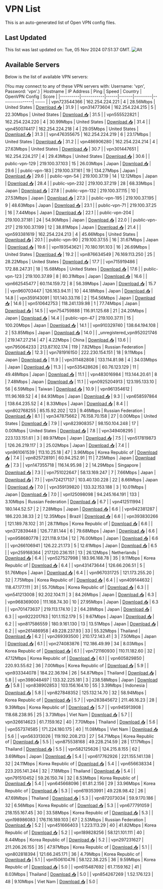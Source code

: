 # VPN List

This is an auto-generated list of Open VPN config files.

## Last Updated

This list was last updated on: Tue, 05 Nov 2024 07:51:37 GMT.
![Alt](https://repobeats.axiom.co/api/embed/186b98318ef1479477931607c1ad7d823f12451f.svg "Repobeats analytics image")

## Available Servers

Below is the list of available VPN servers:

(You may connect to any of these VPN servers with: Username: 'vpn', Password: 'vpn'.)
| Hostname | IP Address | Ping | Speed | Country | OpenVPN Config | Score |
|----------|------------|------|-------|---------|----------------| ----- |
| vpn723544366 | 162.254.224.221 | 4 | 28.56Mbps | United States | [Download 📥](./configs/server_0_US.ovpn) | 31.9 |
| vpn314773604 | 162.254.224.215 | 5 | 22.30Mbps | United States | [Download 📥](./configs/server_1_US.ovpn) | 31.5 |
| vpn555522821 | 162.254.224.220 | 4 | 30.99Mbps | United States | [Download 📥](./configs/server_2_US.ovpn) | 31.4 |
| vpn450074417 | 162.254.224.218 | 4 | 29.05Mbps | United States | [Download 📥](./configs/server_3_US.ovpn) | 31.3 |
| vpn476355675 | 162.254.224.219 | 6 | 23.17Mbps | United States | [Download 📥](./configs/server_4_US.ovpn) | 31.2 |
| vpn486906280 | 162.254.224.214 | 4 | 27.63Mbps | United States | [Download 📥](./configs/server_5_US.ovpn) | 30.7 |
| vpn301447651 | 162.254.224.217 | 4 | 29.43Mbps | United States | [Download 📥](./configs/server_6_US.ovpn) | 30.6 |
| public-vpn-129 | 219.100.37.103 | 15 | 26.03Mbps | Japan | [Download 📥](./configs/server_7_JP.ovpn) | 29.6 |
| public-vpn-183 | 219.100.37.161 | 19 | 134.27Mbps | Japan | [Download 📥](./configs/server_8_JP.ovpn) | 29.6 |
| public-vpn-54 | 219.100.37.19 | 14 | 12.12Mbps | Japan | [Download 📥](./configs/server_9_JP.ovpn) | 28.4 |
| public-vpn-232 | 219.100.37.219 | 28 | 68.33Mbps | Japan | [Download 📥](./configs/server_10_JP.ovpn) | 27.8 |
| public-vpn-132 | 219.100.37.115 | 10 | 27.53Mbps | Japan | [Download 📥](./configs/server_11_JP.ovpn) | 27.3 |
| public-vpn-195 | 219.100.37.195 | 9 | 48.63Mbps | Japan | [Download 📥](./configs/server_12_JP.ovpn) | 23.1 |
| public-vpn-71 | 219.100.37.25 | 16 | 7.44Mbps | Japan | [Download 📥](./configs/server_13_JP.ovpn) | 22.1 |
| public-vpn-204 | 219.100.37.181 | 24 | 54.90Mbps | Japan | [Download 📥](./configs/server_14_JP.ovpn) | 22.0 |
| public-vpn-217 | 219.100.37.199 | 12 | 38.81Mbps | Japan | [Download 📥](./configs/server_15_JP.ovpn) | 21.4 |
| vpn593381619 | 162.254.224.213 | 4 | 45.66Mbps | United States | [Download 📥](./configs/server_16_US.ovpn) | 20.1 |
| public-vpn-90 | 219.100.37.55 | 16 | 31.67Mbps | Japan | [Download 📥](./configs/server_17_JP.ovpn) | 19.6 |
| vpn193543621 | 70.180.191.103 | 16 | 26.69Mbps | United States | [Download 📥](./configs/server_18_US.ovpn) | 19.2 |
| vpn876634549 | 76.169.113.250 | 25 | 28.22Mbps | United States | [Download 📥](./configs/server_19_US.ovpn) | 17.7 |
| vpn715919486 | 172.88.247.31 | 18 | 15.68Mbps | United States | [Download 📥](./configs/server_20_US.ovpn) | 17.6 |
| public-vpn-123 | 219.100.37.89 | 8 | 80.31Mbps | Japan | [Download 📥](./configs/server_21_JP.ovpn) | 16.6 |
| vpn662545477 | 60.114.159.72 | 8 | 56.39Mbps | Japan | [Download 📥](./configs/server_22_JP.ovpn) | 15.7 |
| vpn960703447 | 126.163.94.11 | 10 | 44.18Mbps | Japan | [Download 📥](./configs/server_23_JP.ovpn) | 14.8 |
| vpn359143091 | 101.140.33.116 | 2 | 154.56Mbps | Japan | [Download 📥](./configs/server_24_JP.ovpn) | 14.6 |
| vpn510642753 | 118.241.139.98 | 1 | 77.74Mbps | Japan | [Download 📥](./configs/server_25_JP.ovpn) | 14.5 |
| vpn754759888 | 116.91.125.68 | 21 | 24.20Mbps | Japan | [Download 📥](./configs/server_26_JP.ovpn) | 14.4 |
| public-vpn-47 | 219.100.37.11 | 15 | 100.20Mbps | Japan | [Download 📥](./configs/server_27_JP.ovpn) | 14.1 |
| vpn910329740 | 138.64.194.108 | 2 | 53.85Mbps | Japan | [Download 📥](./configs/server_28_JP.ovpn) | 14.0 |
| _unregistered_vpn952021746 | 219.147.27.214 | 47 | 4.22Mbps | China | [Download 📥](./configs/server_29_CN.ovpn) | 13.6 |
| vpn795064233 | 213.87.102.174 | 119 | 7.82Mbps | Russian Federation | [Download 📥](./configs/server_30_RU.ovpn) | 12.3 |
| vpn781916150 | 222.230.154.151 | 18 | 9.11Mbps | Japan | [Download 📥](./configs/server_31_JP.ovpn) | 11.9 |
| vpn311482808 | 133.114.81.98 | 4 | 34.03Mbps | Japan | [Download 📥](./configs/server_32_JP.ovpn) | 11.3 |
| vpn535428626 | 60.76.123.129 | 11 | 49.48Mbps | Japan | [Download 📥](./configs/server_33_JP.ovpn) | 11.1 |
| vpn483016984 | 113.144.20.61 | 8 | 7.48Mbps | Japan | [Download 📥](./configs/server_34_JP.ovpn) | 11.1 |
| vpn0925204913 | 123.195.133.10 | 56 | 6.59Mbps | Taiwan | [Download 📥](./configs/server_35_TW.ovpn) | 10.9 |
| vpn961354612 | 111.96.169.52 | 4 | 84.93Mbps | Japan | [Download 📥](./configs/server_36_JP.ovpn) | 9.3 |
| vpn658597864 | 138.64.235.52 | 4 | 8.33Mbps | Japan | [Download 📥](./configs/server_37_JP.ovpn) | 8.4 |
| vpn802768255 | 85.15.92.202 | 123 | 9.46Mbps | Russian Federation | [Download 📥](./configs/server_38_RU.ovpn) | 8.1 |
| vpn347875662 | 76.158.70.158 | 27 | 0.00Mbps | United States | [Download 📥](./configs/server_39_US.ovpn) | 7.9 |
| vpn823908357 | 98.150.104.248 | 17 | 0.00Mbps | United States | [Download 📥](./configs/server_40_US.ovpn) | 7.8 |
| vpn349408295 | 223.133.151.61 | 3 | 89.97Mbps | Japan | [Download 📥](./configs/server_41_JP.ovpn) | 7.5 |
| vpn517819873 | 126.26.219.117 | 3 | 25.02Mbps | Japan | [Download 📥](./configs/server_42_JP.ovpn) | 7.4 |
| vpn961061539 | 113.10.25.18 | 47 | 3.96Mbps | Korea Republic of | [Download 📥](./configs/server_43_KR.ovpn) | 7.4 |
| vpn825728191 | 60.94.252.91 | 11 | 7.25Mbps | Japan | [Download 📥](./configs/server_44_JP.ovpn) | 7.3 |
| vpn147355718 | 116.14.95.98 | 2 | 14.29Mbps | Singapore | [Download 📥](./configs/server_45_SG.ovpn) | 7.3 |
| vpn751022647 | 58.13.169.247 | 7 | 7.66Mbps | Japan | [Download 📥](./configs/server_46_JP.ovpn) | 7.1 |
| vpn724217137 | 103.40.130.228 | 22 | 8.66Mbps | Japan | [Download 📥](./configs/server_47_JP.ovpn) | 7.0 |
| vpn359139820 | 133.32.153.188 | 3 | 10.01Mbps | Japan | [Download 📥](./configs/server_48_JP.ovpn) | 7.0 |
| vpn125098098 | 94.245.164.191 | 133 | 3.10Mbps | Russian Federation | [Download 📥](./configs/server_49_RU.ovpn) | 6.7 |
| vpn412511994 | 180.144.52.57 | 2 | 7.28Mbps | Japan | [Download 📥](./configs/server_50_JP.ovpn) | 6.6 |
| vpn942381287 | 186.220.38.33 | 2 | 12.35Mbps | Brazil | [Download 📥](./configs/server_51_BR.ovpn) | 6.6 |
| vpn393830266 | 121.189.78.102 | 31 | 28.11Mbps | Korea Republic of | [Download 📥](./configs/server_52_KR.ovpn) | 6.6 |
| vpn372839448 | 126.77.81.144 | 6 | 79.68Mbps | Japan | [Download 📥](./configs/server_53_JP.ovpn) | 6.6 |
| vpn958680778 | 221.118.9.134 | 12 | 76.00Mbps | Japan | [Download 📥](./configs/server_54_JP.ovpn) | 6.6 |
| vpn266106941 | 126.22.21.173 | 5 | 12.61Mbps | Japan | [Download 📥](./configs/server_55_JP.ovpn) | 6.5 |
| vpn259168364 | 217.120.236.151 | 13 | 26.12Mbps | Netherlands | [Download 📥](./configs/server_56_NL.ovpn) | 6.4 |
| vpn527527998 | 183.96.168.78 | 35 | 9.11Mbps | Korea Republic of | [Download 📥](./configs/server_57_KR.ovpn) | 6.4 |
| vpn431473644 | 126.66.206.51 | 5 | 51.76Mbps | Japan | [Download 📥](./configs/server_58_JP.ovpn) | 6.4 |
| vpn967031725 | 121.173.255.20 | 32 | 7.75Mbps | Korea Republic of | [Download 📥](./configs/server_59_KR.ovpn) | 6.4 |
| vpn409144632 | 118.47.177.111 | 31 | 55.70Mbps | Korea Republic of | [Download 📥](./configs/server_60_KR.ovpn) | 6.3 |
| vpn541213008 | 92.202.104.11 | 3 | 84.26Mbps | Japan | [Download 📥](./configs/server_61_JP.ovpn) | 6.3 |
| vpn968369000 | 111.168.74.30 | 10 | 27.95Mbps | Japan | [Download 📥](./configs/server_62_JP.ovpn) | 6.3 |
| vpn701473637 | 219.113.174.10 | 2 | 64.28Mbps | Japan | [Download 📥](./configs/server_63_JP.ovpn) | 6.3 |
| vpn922201763 | 101.1.152.179 | 5 | 9.67Mbps | Japan | [Download 📥](./configs/server_64_JP.ovpn) | 6.2 |
| vpn817586559 | 180.9.161.130 | 13 | 13.51Mbps | Japan | [Download 📥](./configs/server_65_JP.ovpn) | 6.2 |
| vpn261486958 | 49.228.237.93 | 33 | 55.32Mbps | Thailand | [Download 📥](./configs/server_66_TH.ovpn) | 6.2 |
| vpn269393500 | 210.172.143.41 | 3 | 7.50Mbps | Japan | [Download 📥](./configs/server_67_JP.ovpn) | 6.1 |
| vpn274083876 | 112.186.49.99 | 34 | 8.03Mbps | Korea Republic of | [Download 📥](./configs/server_68_KR.ovpn) | 6.1 |
| vpn721160930 | 110.11.182.60 | 32 | 47.12Mbps | Korea Republic of | [Download 📥](./configs/server_69_KR.ovpn) | 6.1 |
| vpn605829850 | 220.93.55.62 | 36 | 7.00Mbps | Korea Republic of | [Download 📥](./configs/server_70_KR.ovpn) | 5.9 |
| vpn933344078 | 184.22.36.194 | 26 | 54.87Mbps | Thailand | [Download 📥](./configs/server_71_TH.ovpn) | 5.8 |
| vpn398048497 | 133.32.225.181 | 3 | 238.58Mbps | Japan | [Download 📥](./configs/server_72_JP.ovpn) | 5.8 |
| vpn838902853 | 103.156.164.10 | 55 | 3.39Mbps | Indonesia | [Download 📥](./configs/server_73_ID.ovpn) | 5.8 |
| vpn827848352 | 125.132.14.70 | 32 | 58.94Mbps | Korea Republic of | [Download 📥](./configs/server_74_KR.ovpn) | 5.7 |
| vpn283845672 | 211.46.16.23 | 28 | 9.39Mbps | Korea Republic of | [Download 📥](./configs/server_75_KR.ovpn) | 5.7 |
| vpn945913908 | 118.68.238.95 | 25 | 3.73Mbps | Viet Nam | [Download 📥](./configs/server_76_VN.ovpn) | 5.7 |
| vpn326614623 | 61.7.159.162 | 40 | 7.70Mbps | Thailand | [Download 📥](./configs/server_77_TH.ovpn) | 5.6 |
| vpn557374585 | 171.224.180.175 | 40 | 11.08Mbps | Viet Nam | [Download 📥](./configs/server_78_VN.ovpn) | 5.6 |
| vpn563313026 | 119.192.208.213 | 27 | 54.71Mbps | Korea Republic of | [Download 📥](./configs/server_79_KR.ovpn) | 5.5 |
| vpn875538168 | 49.228.214.59 | 28 | 17.17Mbps | Thailand | [Download 📥](./configs/server_80_TH.ovpn) | 5.5 |
| vpn582125626 | 124.215.8.155 | 62 | 3.69Mbps | Japan | [Download 📥](./configs/server_81_JP.ovpn) | 5.4 |
| vpn617762926 | 221.155.141.138 | 32 | 24.11Mbps | Korea Republic of | [Download 📥](./configs/server_82_KR.ovpn) | 5.4 |
| vpn656638334 | 223.205.141.244 | 32 | 7.18Mbps | Thailand | [Download 📥](./configs/server_83_TH.ovpn) | 5.4 |
| vpn791510452 | 59.26.150.74 | 32 | 8.53Mbps | Korea Republic of | [Download 📥](./configs/server_84_KR.ovpn) | 5.4 |
| vpn645668096 | 61.81.2.156 | 29 | 33.96Mbps | Korea Republic of | [Download 📥](./configs/server_85_KR.ovpn) | 5.3 |
| vpn619353991 | 49.228.98.42 | 26 | 47.69Mbps | Thailand | [Download 📥](./configs/server_86_TH.ovpn) | 5.3 |
| vpn872073034 | 59.9.170.186 | 32 | 6.56Mbps | Korea Republic of | [Download 📥](./configs/server_87_KR.ovpn) | 5.3 |
| vpn677791059 | 218.155.167.45 | 30 | 33.58Mbps | Korea Republic of | [Download 📥](./configs/server_88_KR.ovpn) | 5.3 |
| vpn198986083 | 176.116.189.103 | 67 | 2.53Mbps | Russian Federation | [Download 📥](./configs/server_89_RU.ovpn) | 5.2 |
| vpn451666403 | 1.223.113.29 | 40 | 41.82Mbps | Korea Republic of | [Download 📥](./configs/server_90_KR.ovpn) | 5.2 |
| vpn189828256 | 58.121.101.111 | 40 | 8.44Mbps | Korea Republic of | [Download 📥](./configs/server_91_KR.ovpn) | 5.2 |
| vpn297231627 | 211.206.26.155 | 35 | 47.97Mbps | Korea Republic of | [Download 📥](./configs/server_92_KR.ovpn) | 5.1 |
| vpn802818394 | 121.66.245.171 | 36 | 4.79Mbps | Korea Republic of | [Download 📥](./configs/server_93_KR.ovpn) | 5.1 |
| vpn150610476 | 58.122.38.225 | 36 | 9.59Mbps | Korea Republic of | [Download 📥](./configs/server_94_KR.ovpn) | 5.0 |
| vpn615487692 | 61.7.159.162 | 41 | 8.03Mbps | Thailand | [Download 📥](./configs/server_95_TH.ovpn) | 5.0 |
| vpn854267269 | 1.52.176.123 | 48 | 9.10Mbps | Viet Nam | [Download 📥](./configs/server_96_VN.ovpn) | 5.0 |
